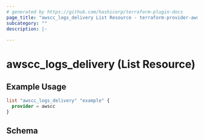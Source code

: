 ```yaml
---
# generated by https://github.com/hashicorp/terraform-plugin-docs
page_title: "awscc_logs_delivery List Resource - terraform-provider-awscc"
subcategory: ""
description: |-
  
---
```


# awscc_logs_delivery (List Resource)



## Example Usage

```terraform
list "awscc_logs_delivery" "example" {
  provider = awscc
}
```

<!-- schema generated by tfplugindocs -->
## Schema
